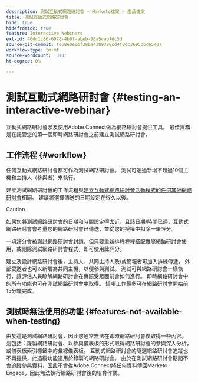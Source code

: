 ```yaml
---
description: 測試互動式網路研討會 — Marketo檔案 — 產品檔案
title: 測試互動式網路研討會
hide: true
hidefromtoc: true
feature: Interactive Webinars
exl-id: 40dc1c86-6978-4b9f-abeb-96a5cab7dc5d
source-git-commit: fe58e0e0bf38ba4389398cd4f0dc3695cbc65407
workflow-type: tm+mt
source-wordcount: '370'
ht-degree: 0%

---
```


# 測試互動式網路研討會 {#testing-an-interactive-webinar}

互動式網路研討會涉及使用Adobe Connect做為網路研討會提供工具。 最佳實務是在託管您的第一個即時網路研討會之前建立測試網路研討會。

## 工作流程 {#workflow}

任何互動式網路研討會都可作為測試網路研討會。 測試可透過新增不超過10個主機和主持人（參與者）來執行。

建立測試網路研討會的工作流程與[建立互動式網路研討會活動程式的任何其他網路研討會](/help/marketo/product-docs/demand-generation/events/interactive-webinars/create-an-interactive-webinar.md)相同。 建議將選擇傳送的日期設定在很久以後。

>[!CAUTION]
>
>如果您將測試網路研討會的日期和時間設定得太近，且該日期/時間已過，互動式網路研討會會考量您的網路研討會已傳送，並從您的授權中扣除一筆評分。

一項評分會被測試網路研討會封鎖，但只要重新排程程程搭配實際網路研討會使用，或刪除測試網路研討會程式，即可使用此評分。

建立及設計網路研討會後，主持人、共同主持人及/或簡報者可加入排練傳遞。 外部受邀者也可以新增為共同主機，以便參與測試。 測試可與網路研討會一樣執行，讓評估人員瞭解網路研討會在實際受眾面前會如何進行。 即時網路研討會中的所有功能也可在測試網路研討會中取得。 這項工作最多可在網路研討會開始前15分鐘完成。

## 測試時無法使用的功能 {#features-not-available-when-testing}

由於這是測試網路研討會，因此您通常無法在即時網路研討會後取得一些內容。 這包括：錄製網路研討會、以參與儀表板的形式取得網路研討會的參與深入分析，或儀表板索引標籤中的彙總儀表板。 互動式網路研討會的隨選網路研討會追蹤也不再提供，此追蹤功能適用於錄製的網路研討會。 由於在測試網路研討會期間不會追蹤參與資料，因此不會從Adobe Connect將任何資料傳回Marketo Engage，因此無法執行網路研討會後的培育作業。
